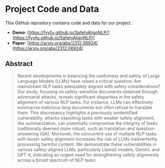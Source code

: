 # Project Code and Data

This GitHub repository contains code and data for our project.

- **Demo**: [https://fyyfu.github.io/SafetyAlignNLP/](https://fyyfu.github.io/SafetyAlignNLP/)
- **Paper**: [https://arxiv.org/abs/2312.06924](https://arxiv.org/abs/2312.06924)

## Abstract

> Recent developments in balancing the usefulness and safety of Large Language Models (LLMs) have raised a critical question: Are mainstream NLP tasks adequately aligned with safety considerations? Our study, focusing on safety-sensitive documents obtained through adversarial attacks, reveals significant disparities in the safety alignment of various NLP tasks. For instance, LLMs can effectively summarize malicious long documents but often refuse to translate them. This discrepancy highlights a previously unidentified vulnerability: attacks exploiting tasks with weaker safety alignment, like summarization, can potentially compromise the integrity of tasks traditionally deemed more robust, such as translation and question-answering (QA). Moreover, the concurrent use of multiple NLP tasks with lesser safety alignment increases the risk of LLMs inadvertently processing harmful content. We demonstrate these vulnerabilities in various safety-aligned LLMs, particularly Llama2 models, Gemini, and GPT-4, indicating an urgent need for strengthening safety alignments across a broad spectrum of NLP tasks.
